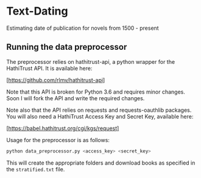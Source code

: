 # Text-Dating
Estimating date of publication for novels from 1500 - present

## Running the data preprocessor
The preprocessor relies on hathitrust-api, a python wrapper for the HathiTrust API. It is available here:

[https://github.com/rlmv/hathitrust-api]

Note that this API is broken for Python 3.6 and requires minor changes. Soon I will fork the API and write the required changes.

Note also that the API relies on requests and requests-oauthlib packages. You will also need a HathiTrust Access Key and Secret Key, available here:

[https://babel.hathitrust.org/cgi/kgs/request]

Usage for the preprocessor is as follows:

```python
python data_preprocessor.py <access_key> <secret_key>
```

This will create the appropriate folders and download books as specified in the `stratified.txt` file.